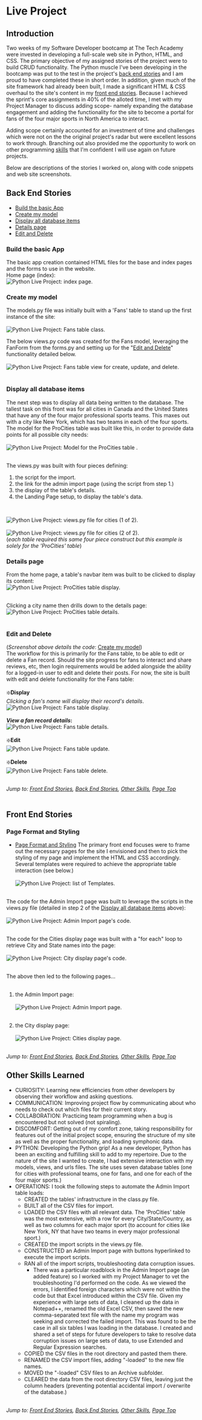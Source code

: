 # Live Project
## Introduction
Two weeks of my Software Developer bootcamp at The Tech Academy were invested in developing a full-scale web site in Python, HTML, and CSS. The primary objective of my assigned stories of the project were to build CRUD functionality. 
The Python muscle I've been developing in the bootcamp was put to the test in the project's [back end stories](#back-end-stories) and I am proud to have completed these in short order. In addition, given much of the site framework had already been built, I made a significant HTML & CSS overhaul to the site's content in my [front end stories](#front-end-stories). Because I achieved the sprint's core assignments in 40% of the alloted time, I met with my Project Manager to discuss adding scope- namely expanding the database engagement and adding the functionality for the site to become a portal for fans of the four major sports in North America to interact.

Adding scope certainly accounted for an investment of time and challenges which were not on the the original project's radar but were excellent lessons to work through. Branching out also provided me the opportunity to work on other programming [skills](#other-skills-learned) that I'm confident I will use again on future projects.

Below are descriptions of the stories I worked on, along with code snippets and web site screenshots.

## Back End Stories
* [Build the basic App](#build-the-basic-app)
* [Create my model](#create-my-model)
* [Display all database items](#display-all-database-items)
* [Details page](#details-page)
* [Edit and Delete](#edit-and-delete)

### Build the basic App
The basic app creation contained HTML files for the base and index pages and the forms to use in the website.<br>
Home page (index):<br>
![Python Live Project: index page.](https://github.com/natebrink8/Code-Summary/blob/main/README-screenshots/index-1.jpg)
<br>

### Create my model
The models.py file was initially built with a 'Fans' table to stand up the first instance of the site:<br><br>
![Python Live Project: Fans table class.](https://github.com/natebrink8/Code-Summary/blob/main/README-screenshots/py-models-fans.jpg)<br>

The below views.py code was created for the Fans model, leveraging the FanForm from the forms.py and setting up for the "[Edit and Delete](#edit-and-delete)" functionality detailed below.<br><br>
![Python Live Project: Fans table view for create, update, and delete.](https://github.com/natebrink8/Code-Summary/blob/main/README-screenshots/py-views_backend-2-and-5-create-update-delete.jpg)<br><br>


### Display all database items
The next step was to display all data being written to the database. The tallest task on this front was for all cities in Canada and the United States that have any of the four major professional sports teams. This maxes out with a city like New York, which has two teams in each of the four sports. The model for the ProCities table was built like this, in order to provide data points for all possible city needs:<br><br>
![Python Live Project: Model for the ProCities table .](https://github.com/natebrink8/Code-Summary/blob/main/README-screenshots/py-models-cities.jpg)<br><br>

The views.py was built with four pieces defining:
1. the script for the import.
2. the link for the admin import page (using the script from step 1.)
3. the display of the table's details.
4. the Landing Page setup, to display the table's data.
<br>

![Python Live Project: views.py file for cities (1 of 2).](https://github.com/natebrink8/Code-Summary/blob/main/README-screenshots/py-views_other-skills-6-cities-table-1.jpg)<br><br>
![Python Live Project: views.py file for cities (2 of 2).](https://github.com/natebrink8/Code-Summary/blob/main/README-screenshots/py-views_other-skills-6-cities-table-2.jpg)<br>
(_each table required this same four piece construct but this example is solely for the 'ProCities' table_)<br>


### Details page
From the home page, a table's navbar item was built to be clicked to display its content:<br>
![Python Live Project: ProCities table display.](https://github.com/natebrink8/Code-Summary/blob/main/README-screenshots/index-4-cities-display.jpg)<br><br>

Clicking a city name then drills down to the details page:<br>
![Python Live Project: ProCities table details.](https://github.com/natebrink8/Code-Summary/blob/main/README-screenshots/index-4-cities-details.jpg)<br><br>


### Edit and Delete
(*Screenshot above details the code*: [Create my model](#create-my-model))<br>
The workflow for this is primarily for the Fans table, to be able to edit or delete a Fan record. Should the site progress for fans to interact and share reviews, etc, then login requirements would be added alongside the ability for a logged-in user to edit and delete their posts. For now, the site is built with edit and delete functionality for the Fans table:<br><br>
:sparkle:**Display**<br>
_Clicking a fan's name will display their record's details_.
![Python Live Project: Fans table display.](https://github.com/natebrink8/Code-Summary/blob/main/README-screenshots/index-9-fans-display.jpg)<br><br>
**_View a fan record details_:**<br>
![Python Live Project: Fans table details.](https://github.com/natebrink8/Code-Summary/blob/main/README-screenshots/index-9-fans-details.jpg)<br><br>
:sparkle:**Edit**<br>
![Python Live Project: Fans table update.](https://github.com/natebrink8/Code-Summary/blob/main/README-screenshots/index-9-fans-update.jpg)<br><br>
:sparkle:**Delete**<br>
![Python Live Project: Fans table delete.](https://github.com/natebrink8/Code-Summary/blob/main/README-screenshots/index-9-fans-delete.jpg)<br><br>


*Jump to: [Front End Stories](#front-end-stories), [Back End Stories](#back-end-stories), [Other Skills](#other-skills-learned), [Page Top](#live-project)*
<br><br>

## Front End Stories
### Page Format and Styling
* [Page Format and Styling](#page-format-and-styling)
The primary front end focuses were to frame out the necessary pages for the site I envisioned and then to pick the styling of my page and implement the HTML and CSS accordingly. Several templates were required to achieve the appropriate table interaction (see below.)<br><br>
![Python Live Project: list of Templates.](https://github.com/natebrink8/Code-Summary/blob/main/README-screenshots/templates-list.jpg)<br><br>

The code for the Admin Import page was built to leverage the scripts in the views.py file (detailed in step 2 of the [Display all database items](#display-all-database-items) above):<br><br>
![Python Live Project: Admin Import page's code.](https://github.com/natebrink8/Code-Summary/blob/main/README-screenshots/templates_admin-import.jpg)<br><br>

The code for the Cities display page was built with a "for each" loop to retrieve City and State names into the page:<br><br>
![Python Live Project: City display page's code.](https://github.com/natebrink8/Code-Summary/blob/main/README-screenshots/templates_cities-display.jpg)<br><br>

The above then led to the following pages...<br><br>
1. the Admin Import page:<br><br>
![Python Live Project: Admin Import page.](https://github.com/natebrink8/Code-Summary/blob/main/README-screenshots/index-12-admin-import.jpg)<br><br>

2. the City display page:<br><br>
![Python Live Project: Cities display page.](https://github.com/natebrink8/Code-Summary/blob/main/README-screenshots/index-4-cities-display.jpg)<br><br>



*Jump to: [Front End Stories](#front-end-stories), [Back End Stories](#back-end-stories), [Other Skills](#other-skills-learned), [Page Top](#live-project)*
## Other Skills Learned
* CURIOSITY: Learning new efficiencies from other developers by observing their workflow and asking questions.
* COMMUNICATION: Improving project flow by communicating about who needs to check out which files for their current story.
* COLLABORATION: Practicing team programming when a bug is encountered but not solved (not spiraling).
* DISCOMFORT: Getting out of my comfort zone, taking responsibility for features out of the initial project scope, ensuring the structure of my site as well as the proper functionality, and loading symphonic data.
* PYTHON: Developing the Python grip! As a new developer, Python has been an exciting and fulfilling skill to add to my repertoire. Due to the nature of the site I wanted to create, I had extensive interaction with my models, views, and urls files. The site uses seven database tables (one for cities with professional teams, one for fans, and one for each of the four major sports.)
* OPERATIONS: I took the following steps to automate the Admin Import table loads:
    * CREATED the tables' infrastructure in the class.py file.
    * BUILT all of the CSV files for import.
    * LOADED the CSV files with all relevant data. The 'ProCities' table was the most extensive, with a row for every City/State/Country, as well as two columns for each major sport (to account for cities like New York, NY that have two teams in every major professional sport.)
    * CREATED the import scripts in the views.py file.
    * CONSTRUCTED an Admin Import page with buttons hyperlinked to execute the import scripts.
    * RAN all of the import scripts, troubleshooting data corruption issues.
        * There was a particular roadblock in the Admin Import page (an added feature) so I worked with my Project Manager to vet the troubleshooting I'd performed on the code. As we viewed the errors, I identified foreign characters which were not within the code but that Excel introduced within the CSV file. Given my experience with large sets of data, I cleaned up the data in Notepad++, renamed the old Excel CSV, then saved the new comma-separated text file with the name my program was seeking and corrected the failed import. This was found to be the case in all six tables I was loading in the database. I created and shared a set of steps for future developers to take to resolve data corruption issues on large sets of data, to use Extended and Regular Expression searches.
    * COPIED the CSV files in the root directory and pasted them there.
    * RENAMED the CSV import files, adding "-loaded" to the new file names.
    * MOVED the "-loaded" CSV files to an Archive subfolder.
    * CLEARED the data from the root directory CSV files, leaving just the column headers (preventing potential accidental import / overwrite of the database.)
<br><br>
  
*Jump to: [Front End Stories](#front-end-stories), [Back End Stories](#back-end-stories), [Other Skills](#other-skills-learned), [Page Top](#live-project)*